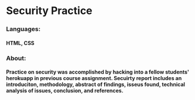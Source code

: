 # Security Practice

### Languages:
#### HTML, CSS

### About: 
#### Practice on security was accomplished by hacking into a fellow students' herokuapp in previous course assignment. Secuirty report includes an introduciton, methodology, abstract of findings, isseus found, technical analysis of issues, conclusion, and references.